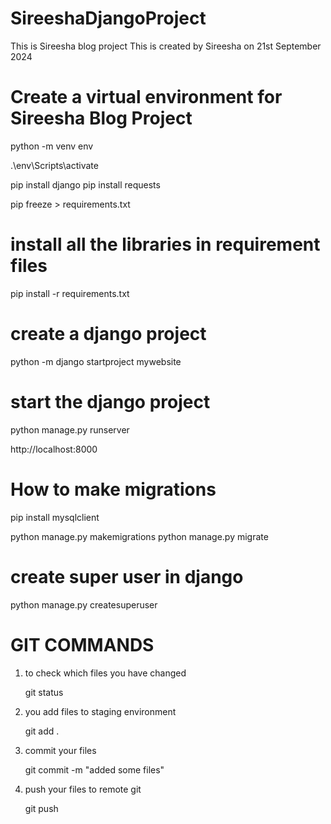 # SireeshaDjangoProject
This is Sireesha blog project
This is created by Sireesha on 21st September 2024

# Create a virtual environment for Sireesha Blog Project
python -m venv env

.\env\Scripts\activate

pip install django
pip install requests

pip freeze > requirements.txt

# install  all the libraries in requirement files

pip install -r requirements.txt

# create a django project
python -m django startproject mywebsite


# start the django project
python manage.py runserver


http://localhost:8000

# How to make migrations
pip install mysqlclient

python manage.py makemigrations
python manage.py migrate

# create super user in django

python manage.py createsuperuser







# GIT COMMANDS

1. to check which files you have changed

    git status

2. you add files to staging environment

    git add .

3. commit your files

    git commit -m "added some files"

4. push your files to remote git

    git push





